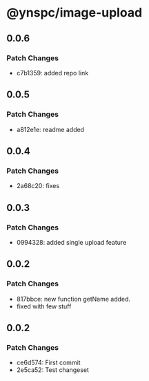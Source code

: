 # @ynspc/image-upload

## 0.0.6

### Patch Changes

- c7b1359: added repo link

## 0.0.5

### Patch Changes

- a812e1e: readme added

## 0.0.4

### Patch Changes

- 2a68c20: fixes

## 0.0.3

### Patch Changes

- 0994328: added single upload feature

## 0.0.2

### Patch Changes

- 817bbce: new function getName added.
- fixed with few stuff

## 0.0.2

### Patch Changes

- ce6d574: First commit
- 2e5ca52: Test changeset
